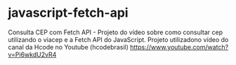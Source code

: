 # javascript-fetch-api
Consulta CEP com Fetch API - Projeto do vídeo sobre como consultar cep utilizando o viacep e a Fetch API do JavaScript. Projeto utilizadono vídeo do canal da Hcode no Youtube (hcodebrasil) https://www.youtube.com/watch?v=Pi6wkdU2vR4
